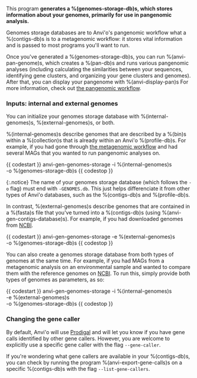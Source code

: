 This program **generates a %(genomes-storage-db)s, which stores information about your genomes, primarily for use in pangenomic analysis.** 

Genomes storage databases are to Anvi'o's pangenomic workflow what a %(contigs-db)s is to a metagenomic workflow: it stores vital information and is passed to most programs you'll want to run. 

Once you've generated a %(genomes-storage-db)s, you can run %(anvi-pan-genome)s, which creates a %(pan-db)s and runs various pangenomic analyses (including calculating the similarities between your sequences, identifying gene clusters, and organizing your gene clusters and genomes). After that, you can display your pangenome with %(anvi-display-pan)s For more information, check out [the pangenomic workflow](http://merenlab.org/2016/11/08/pangenomics-v2/#generating-an-anvio-genomes-storage).

### Inputs: internal and external genomes

You can initialize your genomes storage database with %(internal-genomes)s, %(external-genomes)s, or both. 

%(internal-genomes)s describe genomes that are described by a %(bin)s within a %(collection)s that is already within an Anvi'o %(profile-db)s. For example, if you had gone through [the metagenomic workflow](http://merenlab.org/2016/06/22/anvio-tutorial-v2/) and had several MAGs that you wanted to run pangenomic analyses on. 

{{ codestart }}
anvi-gen-genomes-storage -i %(internal-genomes)s \
                         -o %(genomes-storage-db)s
{{ codestop }}

{:.notice}
The name of your genomes storage database (which follows the `-o` flag) must end with `-GENOMES.db`. This just helps differenciate it from other types of Anvi'o databases, such as the %(contigs-db)s and %(profile-db)s. 

In contrast, %(external-genomes)s describe genomes that are contained in a %(fasta)s file that you've turned into a %(contigs-db)s (using %(anvi-gen-contigs-database)s).  For example, if you had downloaded genomes from [NCBI](https://www.ncbi.nlm.nih.gov/). 

{{ codestart }}
anvi-gen-genomes-storage -e %(external-genomes)s \
                         -o %(genomes-storage-db)s
{{ codestop }}

You can also create a genomes storage database from both types of genomes at the same time. For example, if you had MAGs from a metagenomic analysis on an environmental sample and wanted to compare them with the reference genomes on [NCBI](https://www.ncbi.nlm.nih.gov/). To run this, simply provide both types of genomes as parameters, as so: 

{{ codestart }}
anvi-gen-genomes-storage -i %(internal-genomes)s \
                         -e %(external-genomes)s \
                         -o %(genomes-storage-db)s
{{ codestop }}

### Changing the gene caller

By default, Anvi'o will use [Prodigal](https://github.com/hyattpd/Prodigal) and will let you know if you have gene calls identified by other gene callers. However, you are welcome to explicitly use a specific gene caller with the flag `--gene-caller`. 

If you're wondering what gene callers are available in your %(contigs-db)s, you can check by running the program %(anvi-export-gene-calls)s on a specific %(contigs-db)s with the flag `--list-gene-callers`. 
